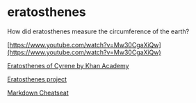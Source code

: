 # eratosthenes
How did eratosthenes measure the circumference of the earth?

[https://www.youtube.com/watch?v=Mw30CgaXiQw](https://www.youtube.com/watch?v=Mw30CgaXiQw)

[Eratosthenes of Cyrene by Khan Academy](https://www.khanacademy.org/humanities/big-history-project/solar-system-and-earth/knowing-solar-system-earth/a/eratosthenes-of-cyrene)

[Eratosthenes project](https://eaae-astronomy.org/eratosthenes/)

[Markdown Cheatseat](https://github.com/adam-p/markdown-here/wiki/Markdown-Cheatsheet)
